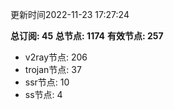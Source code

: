 更新时间2022-11-23 17:27:24

**总订阅: 45**
**总节点: 1174**
**有效节点: 257**
- v2ray节点: 206
- trojan节点: 37
- ssr节点: 10
- ss节点: 4
